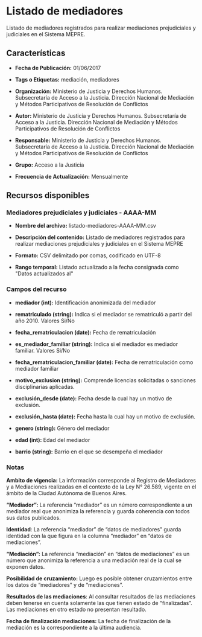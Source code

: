 Listado de mediadores
======================

Listado de mediadores registrados para realizar mediaciones prejudiciales y judiciales en el Sistema MEPRE.

Características
---------------

-   **Fecha de Publicación:** 01/06/2017

-   **Tags o Etiquetas:** mediación, mediadores

-   **Organización:** Ministerio de Justicia y Derechos Humanos. Subsecretaría de Acceso a la Justicia. Dirección Nacional de Mediación y Métodos Participativos de Resolución de Conflictos

-   **Autor:** Ministerio de Justicia y Derechos Humanos. Subsecretaría de Acceso a la Justicia. Dirección Nacional de Mediación y Métodos Participativos de Resolución de Conflictos

-   **Responsable:** Ministerio de Justicia y Derechos Humanos. Subsecretaría de Acceso a la Justicia. Dirección Nacional de Mediación y Métodos Participativos de Resolución de Conflictos

-   **Grupo:** Acceso a la Justicia

-   **Frecuencia de Actualización:** Mensualmente

Recursos disponibles
--------------------

### Mediadores prejudiciales y judiciales - AAAA-MM

-   **Nombre del archivo:** listado-mediadores-AAAA-MM.csv

-   **Descripción del contenido:** Listado de mediadores registrados para realizar mediaciones prejudiciales y judiciales en el Sistema MEPRE

-   **Formato:** CSV delimitado por comas, codificado en UTF-8

-   **Rango temporal:** Listado actualizado a la fecha consignada como "Datos actualizados al"

### Campos del recurso

-   **mediador (int):** Identificación anonimizada del mediador

-   **rematriculado (string):** Indica si el mediador se rematriculó a partir del año 2010. Valores Si/No

-   **fecha_rematriculacion (date):** Fecha de rematriculación

-   **es_mediador_familiar (string):** Indica si el mediador es mediador familiar. Valores Si/No

-   **fecha_rematriculacion_familiar (date):** Fecha de rematriculación como mediador familiar

-   **motivo_exclusion (string):** Comprende licencias solicitadas o sanciones disciplinarias aplicadas.

-   **exclusión_desde (date):** Fecha desde la cual hay un motivo de exclusión.

-   **exclusión_hasta (date):** Fecha hasta la cual hay un motivo de exclusión.

-   **genero (string):** Género del mediador

-   **edad (int):** Edad del mediador

-   **barrio (string):** Barrio en el que se desempeña el mediador

### Notas

**Ambito de vigencia:** La información corresponde al Registro de Mediadores y a Mediaciones realizadas en el contexto de la Ley N° 26.589, vigente en el ámbito de la Ciudad Autónoma de Buenos Aires.

**“Mediador”:** La referencia “mediador” es un número correspondiente a un mediador real que anonimiza la referencia y guarda coherencia con todos sus datos publicados.

**Identidad**: La referencia “mediador” de “datos de mediadores” guarda identidad con la que figura en la columna “mediador” en “datos de mediaciones”.

**“Mediación”:** La referencia “mediación” en “datos de mediaciones” es un número que anonimiza la referencia a una mediación real de la cual se exponen datos.

**Posibilidad de cruzamiento:** Luego es posible obtener cruzamientos entre los datos de “mediadores” y de “mediaciones”.

**Resultados de las mediaciones**: Al consultar resultados de las mediaciones deben tenerse en cuenta solamente las que tienen estado de “finalizadas”. Las mediaciones en otro estado no presentan resultado.

**Fecha de finalización mediaciones:** La fecha de finalización de la mediación es la correspondiente a la última audiencia.
